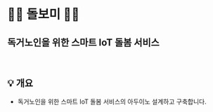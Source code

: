 # 👴👵  돌보미  👵👴
## 독거노인을 위한 스마트 IoT 돌봄 서비스
</br>

## 💡 개요
- 독거노인을 위한 스마트 IoT 돌봄 서비스의 아두이노 설계하고 구축합니다.
